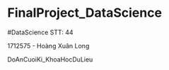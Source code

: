 # FinalProject_DataScience
#DataScience
STT: 44

1712575 - Hoàng Xuân Long


 DoAnCuoiKi_KhoaHocDuLieu
